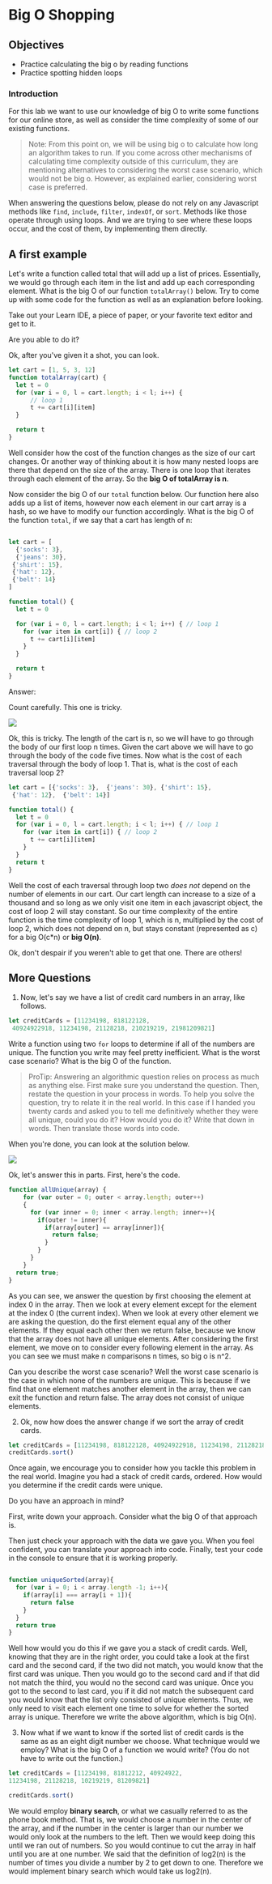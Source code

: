 # Big O Shopping

## Objectives
* Practice calculating the big o by reading functions
* Practice spotting hidden loops


### Introduction

For this lab we want to use our knowledge of big O to write some functions for our online store, as well as consider the time complexity of some of our existing functions.  

> Note: From this point on, we will be using big o to calculate how long an algorithm takes to run.  If you come across other mechanisms of calculating time complexity outside of this curriculum, they are mentioning alternatives to considering the worst case scenario, which would not be big o.  However, as explained earlier, considering worst case is preferred.  

When answering the questions below, please do not rely on any Javascript methods like `find`, `include`, `filter`,  `indexOf`, or `sort`.  Methods like those operate through using loops.  And we are trying to see where these loops occur, and the cost of them, by implementing them directly.

## A first example

Let's write a function called total that will add up a list of prices.  Essentially, we would go through each item in the list and add up each corresponding element.   What is the big O of our function `totalArray()` below.  Try to come up with some code for the function as well as an explanation before looking.

Take out your Learn IDE, a piece of paper, or your favorite text editor and get to it.

Are you able to do it?


Ok, after you've given it a shot, you can look.


```javascript
let cart = [1, 5, 3, 12]
function totalArray(cart) {
  let t = 0
  for (var i = 0, l = cart.length; i < l; i++) {
      // loop 1
      t += cart[i][item]
  }

  return t
}

```

Well consider how the cost of the function changes as the size of our cart changes.  Or another way of thinking about it is how many nested loops are there that depend on the size of the array.  There is one loop that iterates through each element of the array.  So the **big O of totalArray is n**.

Now consider the big O of our `total` function below.  Our function here also adds up a list of items, however now each element in our cart array is a hash, so we have to modify our function accordingly.  What is the big O of the function `total`, if we say that a cart has length of n:

```javascript

let cart = [
  {'socks': 3},
  {'jeans': 30},
 {'shirt': 15},
 {'hat': 12},
 {'belt': 14}
]

function total() {
  let t = 0

  for (var i = 0, l = cart.length; i < l; i++) { // loop 1
    for (var item in cart[i]) { // loop 2
      t += cart[i][item]
    }
  }

  return t
}
```

Answer:

Count carefully.  This one is tricky.

![](https://s3-us-west-2.amazonaws.com/curriculum-content/web-development/algorithms/You-can-do-it-BABY.jpg)


Ok, this is tricky.  The length of the cart is n, so we will have to go through the body of our first loop n times.  Given the cart above we will have to go through the body of the code five times.  Now what is the cost of each traversal through the body of loop 1.  That is, what is the cost of each traversal loop 2?  

```javascript
let cart = [{'socks': 3},  {'jeans': 30}, {'shirt': 15},
 {'hat': 12},  {'belt': 14}]

function total() {
  let t = 0
  for (var i = 0, l = cart.length; i < l; i++) { // loop 1
    for (var item in cart[i]) { // loop 2
      t += cart[i][item]
    }
  }
  return t
}
```

Well the cost of each traversal through loop two *does not* depend on the number of elements in our cart.  Our cart length can increase to a size of a thousand and so long as we only visit one item in each javascript object, the cost of loop 2 will stay constant.  So our time complexity of the entire function is the time complexity of loop 1, which is n, multiplied by the cost of loop 2, which does not depend on n, but stays constant (represented as c) for a big O(c*n) or **big O(n)**.

Ok, don't despair if you weren't able to get that one.  There are others!

## More Questions

1. Now, let's say we have a list of credit card numbers in an array, like follows.  

```javascript
let creditCards = [11234198, 818122128,
 40924922918, 11234198, 21128218, 210219219, 21981209821]

```

Write a function using two `for` loops to determine if all of the numbers are unique.  The function you write may feel pretty inefficient.  What is the worst case scenario?  What is the big O of the function.  

> ProTip: Answering an algorithmic question relies on process as much as anything else.  First make sure you understand the question.  Then, restate the  question in your process in words.  To help you solve the question, try to relate it in the real world.  In this case if I handed you twenty cards and asked you to tell me definitively whether they were all unique, could you do it?  How would you do it?  Write that down in words.  Then translate those words into code.  

When you're done, you can look at the solution below.

![](https://s3-us-west-2.amazonaws.com/curriculum-content/web-development/algorithms/trabek.gif)

Ok, let's answer this in parts.  First, here's the code.

```javascript
function allUnique(array) {
    for (var outer = 0; outer < array.length; outer++)
    {
      for (var inner = 0; inner < array.length; inner++){
        if(outer != inner){
          if(array[outer] == array[inner]){
            return false;
          }
        }
      }
    }
  return true;
}
```
As you can see, we answer the question by first choosing the element at index 0 in the array.  Then we look at every element except for the element at the index 0 (the current index).  When we look at every other element we are asking the question, do the first element equal any of the other elements.  If they equal each other then we return false, because we know that the array does not have all unique elements.  After considering the first element, we move on to consider every following element in the array.  As you can see we must make n comparisons n times, so big o is n^2.

Can you describe the worst case scenario?  Well the worst case scenario is the case in which none of the numbers are unique.  This is because if we find that one element matches another element in the array, then we can exit the function and return false.  The array does not consist of unique elements.

2. Ok, now how does the answer change if we sort the array of credit cards.

```javascript
let creditCards = [11234198, 818122128, 40924922918, 11234198, 21128218, 210219219, 21981209821]
creditCards.sort()

```

Once again, we encourage you to consider how you tackle this problem in the real world.  Imagine you had a stack of credit cards, ordered.  How would you determine if the credit cards were unique.  

Do you have an approach in mind?  

First, write down your approach.  Consider what the big O of that approach is.  

Then just check your approach with the data we gave you.  When you feel confident, you can translate your approach into code.  Finally, test your code in the console to ensure that it is working properly.

```javascript

function uniqueSorted(array){
  for (var i = 0; i < array.length -1; i++){
    if(array[i] === array[i + 1]){
      return false
    }
  }
  return true
}
```

Well how would you do this if we gave you a stack of credit cards.  Well, knowing that they are in the right order, you could take a look at the first card and the second card, if the two did not match, you would know that the first card was unique.  Then you would go to the second card and if that did not match the third, you would no the second card was unique.  Once you got to the second to last card, you if it did not match the subsequent card you would know that the list only consisted of unique elements.  Thus, we only need to visit each element one time to solve for whether the sorted array is unique.  Therefore we write the above algorithm, which is big O(n).

3. Now what if we want to know if the sorted list of credit cards is the same as as an eight digit number we choose.  What technique would we employ?  What is the big O of a function we would write?  (You do not have to write out the function.)  

```javascript
let creditCards = [11234198, 81812212, 40924922, 
11234198, 21128218, 10219219, 81209821]

creditCards.sort()

```

We would employ **binary search**, or what we casually referred to as the phone book method.  That is, we would choose a number in the center of the array, and if the number in the center is larger than our number we would only look at the numbers to the left.  Then we would keep doing this until we ran out of numbers.  So you would continue to cut the array in half until you are at one number.  We said that the definition of log2(n) is the number of times you divide a number by 2 to get down to one.   Therefore we would implement binary search which would take us log2(n).  
